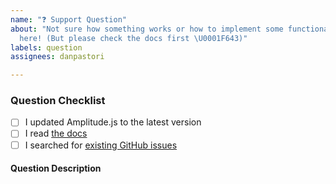 ```yaml
---
name: "❓ Support Question"
about: "Not sure how something works or how to implement some functionality? Ask us
  here! (But please check the docs first \U0001F643)"
labels: question
assignees: danpastori

---
```

<!-- 🤵 Looking for professional support? Guaranteed response times next business day. Learn more here: https://521d.me/amplitudejs-professional-support -->

### Question Checklist
<!-- Be sure to mark these items with an 'x' to prove you did your homework. It should be like [x] (not [ x] or [x ]) -->
- [ ] I updated Amplitude.js to the latest version
- [ ] I read [the docs](https://521dimensions.com/open-source/amplitudejs/docs)
- [ ] I searched for [existing GitHub issues](https://github.com/521dimensions/amplitudejs/issues)

#### Question Description
<!-- Please include expected behavior and any relevant code samples with your question if possible -->
